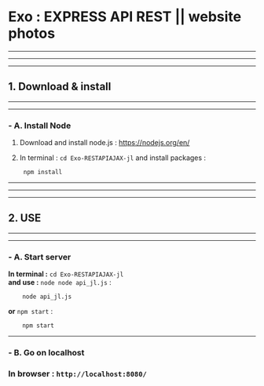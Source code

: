# **Exo :  EXPRESS API REST || website photos**
***
***
***


## **1. Download & install**
***
***
### **- A. Install Node**

1. Download and install node.js : https://nodejs.org/en/

2. In terminal : `cd Exo-RESTAPIAJAX-jl` and install packages : 

        npm install

---
        
***
***
## **2. USE**
***
***


### **- A. Start server**


**In terminal :** `cd Exo-RESTAPIAJAX-jl`  
**and use  :** `node node api_jl.js` :

        node api_jl.js

**or** `npm start` :

        npm start

---

### **- B. Go on localhost**


### **In browser :** `http://localhost:8080/` 
